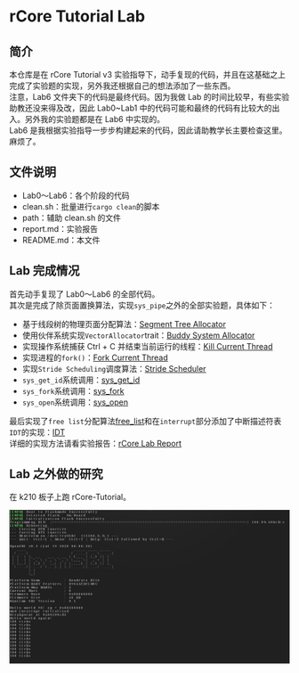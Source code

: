 # rCore Tutorial Lab
## 简介
本仓库是在 rCore Tutorial v3 实验指导下，动手复现的代码，并且在这基础之上完成了实验题的实现，另外我还根据自己的想法添加了一些东西。  
注意，Lab6 文件夹下的代码是最终代码。因为我做 Lab 的时间比较早，有些实验助教还没来得及改，因此 Lab0~Lab1 中的代码可能和最终的代码有比较大的出入。另外我的实验题都是在 Lab6 中实现的。  
Lab6 是我根据实验指导一步步构建起来的代码，因此请助教学长主要检查这里。麻烦了。  
## 文件说明
+ Lab0～Lab6：各个阶段的代码
+ clean.sh：批量进行` cargo clean `的脚本
+ path：辅助 clean.sh 的文件
+ report.md：实验报告
+ README.md：本文件
## Lab 完成情况
首先动手复现了 Lab0～Lab6 的全部代码。  
其次是完成了除页面置换算法，实现` sys_pipe `之外的全部实验题，具体如下：  
+ 基于线段树的物理页面分配算法：[Segment Tree Allocator](https://github.com/SKTT1Ryze/OS_Tutorial_Summer_of_Code/blob/master/rCore_Labs/Lab6/os/src/algorithm/src/allocator/segment_tree_allocator.rs)
+ 使用伙伴系统实现` VectorAllocator `trait：[Buddy System Allocator](https://github.com/SKTT1Ryze/OS_Tutorial_Summer_of_Code/blob/master/rCore_Labs/Lab6/os/src/algorithm/src/allocator/buddy_system_vector_allocator.rs)
+ 实现操作系统捕获 Ctrl + C 并结束当前运行的线程：[Kill Current Thread](https://github.com/SKTT1Ryze/OS_Tutorial_Summer_of_Code/blob/master/rCore_Labs/Lab6/os/src/interrupt/handle_function.rs)
+ 实现进程的` fork() `：[Fork Current Thread](https://github.com/SKTT1Ryze/OS_Tutorial_Summer_of_Code/blob/master/rCore_Labs/Lab6/os/src/process/thread.rs)
+ 实现` Stride Scheduling `调度算法：[Stride Scheduler](https://github.com/SKTT1Ryze/OS_Tutorial_Summer_of_Code/blob/master/rCore_Labs/Lab6/os/src/algorithm/src/scheduler/stride_scheduler.rs)
+ ` sys_get_id `系统调用：[sys_get_id](https://github.com/SKTT1Ryze/OS_Tutorial_Summer_of_Code/blob/master/rCore_Labs/Lab6/os/src/kernel/process.rs)
+ ` sys_fork `系统调用：[sys_fork](https://github.com/SKTT1Ryze/OS_Tutorial_Summer_of_Code/blob/master/rCore_Labs/Lab6/os/src/kernel/process.rs)
+ ` sys_open `系统调用：[sys_open](https://github.com/SKTT1Ryze/OS_Tutorial_Summer_of_Code/blob/master/rCore_Labs/Lab6/os/src/kernel/fs.rs)

最后实现了` free list `分配算法[free_list](https://github.com/SKTT1Ryze/OS_Tutorial_Summer_of_Code/blob/master/rCore_Labs/Lab6/os/src/algorithm/src/allocator/free_list_allocator.rs)和在` interrupt `部分添加了中断描述符表` IDT `的实现：[IDT](https://github.com/SKTT1Ryze/OS_Tutorial_Summer_of_Code/blob/master/rCore_Labs/Lab6/os/src/interrupt/idt.rs)  
详细的实现方法请看实验报告：[rCore Lab Report](https://github.com/SKTT1Ryze/OS_Tutorial_Summer_of_Code/blob/master/rCore_Labs/report.md)  

## Lab 之外做的研究
在 k210 板子上跑 rCore-Tutorial。  

![k210](../k210.png)

